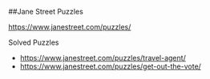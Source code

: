 ##Jane Street Puzzles

https://www.janestreet.com/puzzles/

Solved Puzzles
- https://www.janestreet.com/puzzles/travel-agent/
- https://www.janestreet.com/puzzles/get-out-the-vote/
